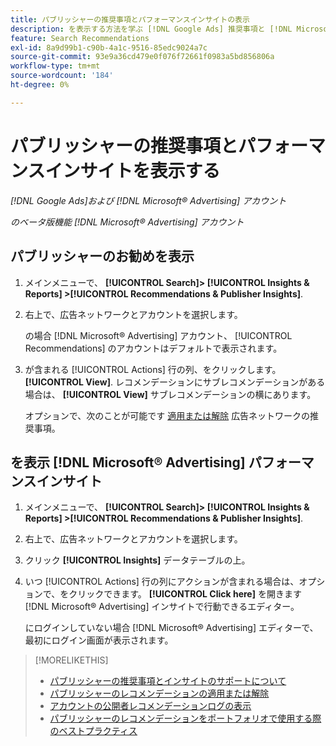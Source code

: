 ```yaml
---
title: パブリッシャーの推奨事項とパフォーマンスインサイトの表示
description: を表示する方法を学ぶ [!DNL Google Ads] 推奨事項と [!DNL Microsoft® Advertising] 広告ネットワークアカウントのパフォーマンスインサイト。
feature: Search Recommendations
exl-id: 8a9d99b1-c90b-4a1c-9516-85edc9024a7c
source-git-commit: 93e9a36cd479e0f076f72661f0983a5bd856806a
workflow-type: tm+mt
source-wordcount: '184'
ht-degree: 0%

---
```


# パブリッシャーの推奨事項とパフォーマンスインサイトを表示する

*[!DNL Google Ads]および [!DNL Microsoft® Advertising] アカウント*

*のベータ版機能 [!DNL Microsoft® Advertising] アカウント*

## パブリッシャーのお勧めを表示

1. メインメニューで、 **[!UICONTROL Search]> [!UICONTROL Insights & Reports] >[!UICONTROL Recommendations & Publisher Insights]**.

1. 右上で、広告ネットワークとアカウントを選択します。

   の場合 [!DNL Microsoft® Advertising] アカウント、 [!UICONTROL Recommendations] のアカウントはデフォルトで表示されます。

1. が含まれる [!UICONTROL Actions] 行の列、をクリックします。 **[!UICONTROL View]**. レコメンデーションにサブレコメンデーションがある場合は、 **[!UICONTROL View]** サブレコメンデーションの横にあります。

   オプションで、次のことが可能です [適用または解除](recommendation-apply-dismiss.md) 広告ネットワークの推奨事項。

## を表示 [!DNL Microsoft® Advertising] パフォーマンスインサイト

1. メインメニューで、 **[!UICONTROL Search]> [!UICONTROL Insights & Reports] >[!UICONTROL Recommendations & Publisher Insights]**.

1. 右上で、広告ネットワークとアカウントを選択します。

1. クリック **[!UICONTROL Insights]** データテーブルの上。

1. いつ [!UICONTROL Actions] 行の列にアクションが含まれる場合は、オプションで、をクリックできます。 **[!UICONTROL Click here]** を開きます [!DNL Microsoft® Advertising] インサイトで行動できるエディター。

   にログインしていない場合 [!DNL Microsoft® Advertising] エディターで、最初にログイン画面が表示されます。

>[!MORELIKETHIS]
>
>* [パブリッシャーの推奨事項とインサイトのサポートについて](recommendation-support.md)
>* [パブリッシャーのレコメンデーションの適用または解除](recommendation-apply-dismiss.md)
>* [アカウントの公開者レコメンデーションログの表示](recommendation-view-log.md)
>* [パブリッシャーのレコメンデーションをポートフォリオで使用する際のベストプラクティス](recommendation-best-practices.md)
